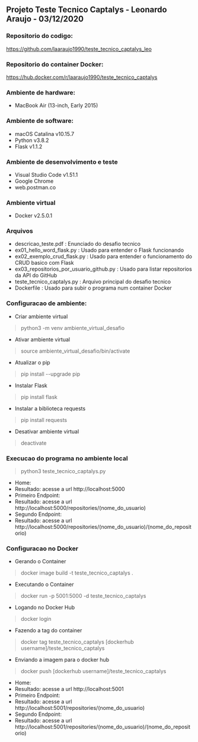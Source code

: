 ## Projeto Teste Tecnico Captalys - Leonardo Araujo - 03/12/2020

### Repositorio do codigo:
https://github.com/laaraujo1990/teste_tecnico_captalys_leo

### Repositorio do container Docker:
https://hub.docker.com/r/laaraujo1990/teste_tecnico_captalys

### Ambiente de hardware:
* MacBook Air (13-inch, Early 2015)

### Ambiente de software:
* macOS Catalina v10.15.7
* Python v3.8.2
* Flask v1.1.2

### Ambiente de desenvolvimento e teste
* Visual Studio Code v1.51.1
* Google Chrome
* web.postman.co

### Ambiente virtual
* Docker v2.5.0.1

### Arquivos
* descricao_teste.pdf : Enunciado do desafio tecnico
* ex01_hello_word_flask.py : Usado para entender o Flask funcionando
* ex02_exemplo_crud_flask.py : Usado para entender o funcionamento do CRUD basico com Flask
* ex03_repositorios_por_usuario_github.py : Usado para listar repositorios da API do GitHub
* teste_tecnico_captalys.py : Arquivo principal do desafio tecnico
* Dockerfile : Usado para subir o programa num container Docker

### Configuracao de ambiente:
* Criar ambiente virtual
> python3 -m venv ambiente_virtual_desafio
* Ativar ambiente virtual
>source ambiente_virtual_desafio/bin/activate
* Atualizar o pip
>pip install --upgrade pip
* Instalar Flask
>pip install flask
* Instalar a biblioteca requests
>pip install requests
* Desativar ambiente virtual
>deactivate

### Execucao do programa no ambiente local
>python3 teste_tecnico_captalys.py
* Home:
* Resultado: acesse a url http://localhost:5000
* Primeiro Endpoint:
* Resultado: acesse a url http://localhost:5000/repositories/(nome_do_usuario)
* Segundo Endpoint:
* Resultado: acesse a url http://localhost:5000/repositories/(nome_do_usuario)/(nome_do_repositorio)

### Configuracao no Docker
* Gerando o Container
>docker image build -t teste_tecnico_captalys .
* Executando o Container
>docker run -p 5001:5000 -d teste_tecnico_captalys
* Logando no Docker Hub
>docker login
* Fazendo a tag do container
>docker tag teste_tecnico_captalys [dockerhub username]/teste_tecnico_captalys
* Enviando a imagem para o docker hub
>docker push [dockerhub username]/teste_tecnico_captalys
* Home:
* Resultado: acesse a url http://localhost:5001
* Primeiro Endpoint:
* Resultado: acesse a url http://localhost:5001/repositories/(nome_do_usuario)
* Segundo Endpoint:
* Resultado: acesse a url http://localhost:5001/repositories/(nome_do_usuario)/(nome_do_repositorio)
